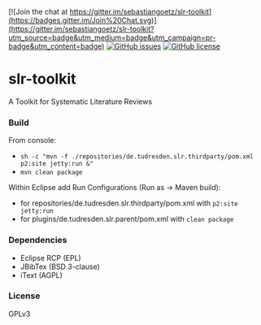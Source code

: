 [![Join the chat at https://gitter.im/sebastiangoetz/slr-toolkit](https://badges.gitter.im/Join%20Chat.svg)](https://gitter.im/sebastiangoetz/slr-toolkit?utm_source=badge&utm_medium=badge&utm_campaign=pr-badge&utm_content=badge) [![GitHub issues](https://img.shields.io/github/issues/sebastiangoetz/slr-toolkit.svg)](https://github.com/sebastiangoetz/slr-toolkit/issues) [![GitHub license](https://img.shields.io/badge/license-GPLv3-blue.svg)](https://raw.githubusercontent.com/sebastiangoetz/slr-toolkit/master/LICENSE)
# slr-toolkit

A Toolkit for Systematic Literature Reviews

### Build
From console:
* `sh -c "mvn -f ./repositories/de.tudresden.slr.thirdparty/pom.xml p2:site jetty:run &"`
* `mvn clean package`

Within Eclipse add Run Configurations (Run as -> Maven build):
* for repositories/de.tudresden.slr.thirdparty/pom.xml with `p2:site jetty:run`
* for plugins/de.tudresden.slr.parent/pom.xml with `clean package`

### Dependencies
* Eclipse RCP (EPL)
* JBibTex (BSD 3-clause)
* iText (AGPL)

### License
GPLv3

